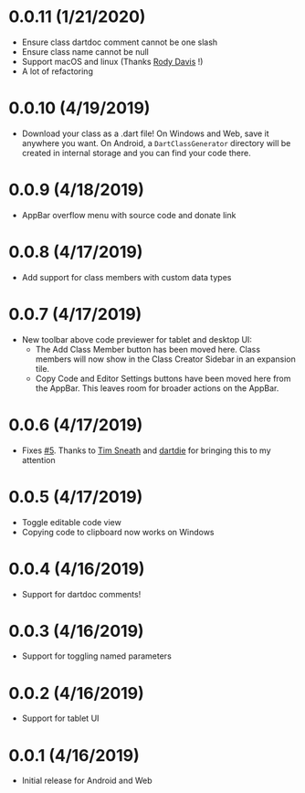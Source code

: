 # 0.0.11 (1/21/2020)
- Ensure class dartdoc comment cannot be one slash
- Ensure class name cannot be null
- Support macOS and linux (Thanks [Rody Davis](https://github.com/RodyDavis) !)
- A lot of refactoring

# 0.0.10 (4/19/2019)
- Download your class as a .dart file! On Windows and Web, save it anywhere you want. On Android, a `DartClassGenerator` directory will be created in internal storage and you can find your code there.

# 0.0.9 (4/18/2019)
- AppBar overflow menu with source code and donate link

# 0.0.8 (4/17/2019)
- Add support for class members with custom data types

# 0.0.7 (4/17/2019)
- New toolbar above code previewer for tablet and desktop UI:
  - The Add Class Member button has been moved here. Class members will now show in the Class Creator Sidebar in an expansion tile.
  - Copy Code and Editor Settings buttons have been moved here from the AppBar. This leaves room for broader actions on the AppBar.

# 0.0.6 (4/17/2019)
- Fixes [#5](https://github.com/GroovinChip/dart_class_generator/issues/5). Thanks to [Tim Sneath](https://twitter.com/timsneath?s=20) and [dartdie](https://github.com/darthdie) for bringing this to my attention

# 0.0.5 (4/17/2019)
- Toggle editable code view
- Copying code to clipboard now works on Windows

# 0.0.4 (4/16/2019)
- Support for dartdoc comments!

# 0.0.3 (4/16/2019)
- Support for toggling named parameters

# 0.0.2 (4/16/2019)
- Support for tablet UI

# 0.0.1 (4/16/2019)
- Initial release for Android and Web
